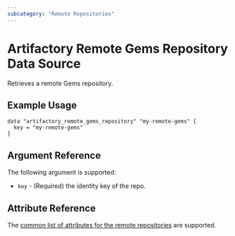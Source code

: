 ```yaml
---
subcategory: "Remote Repositories"
---
```

# Artifactory Remote Gems Repository Data Source

Retrieves a remote Gems repository.

## Example Usage

```hcl
data "artifactory_remote_gems_repository" "my-remote-gems" {
  key = "my-remote-gems"
}
```

## Argument Reference

The following argument is supported:

* `key` - (Required) the identity key of the repo.

## Attribute Reference

The [common list of attributes for the remote repositories](remote.md) are supported.